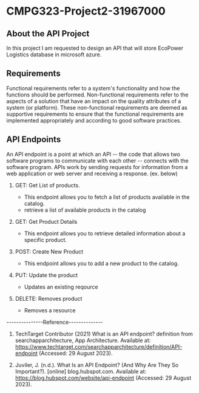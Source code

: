 # CMPG323-Project2-31967000

## About the API Project
In this project I am requested to design an API that will store EcoPower Logistics database in microsoft azure. 

## Requirements
Functional requirements refer to a system's functionality and how the functions should be performed. Non-functional requirements refer to the aspects of a solution that have an impact on the quality attributes of a system (or platform). These non-functional requirements are deemed as supportive requirements to ensure that the functional requirements are implemented appropriately and according to good software practices.

## API Endpoints
An API endpoint is a point at which an API -- the code that allows two software programs to communicate with each other -- connects with the software program. APIs work by sending requests for information from a web application or web server and receiving a response. (ex. below)

1. GET: Get List of products.
    - This endpoint allows you to fetch a list of products available in the catalog.
    - retrieve a list of available products in the catalog

2. GET: Get Product Details
    - This endpoint allows you to retrieve detailed information about a specific product.

3. POST: Create New Product
    - This endpoint allows you to add a new product to the catalog.

4. PUT: Update the product
    - Updates an existing reqource

5. DELETE: Removes product
    - Removes a resource

---------------Reference--------------
1. TechTarget Contributor (2021) What is an API endpoint? definition from searchapparchitecture, App Architecture. Available at: https://www.techtarget.com/searchapparchitecture/definition/API-endpoint (Accessed: 29 August 2023). 

2. Juviler, J. (n.d.). What Is an API Endpoint? (And Why Are They So Important?). [online] blog.hubspot.com. Available at: https://blog.hubspot.com/website/api-endpoint (Accessed: 29 August 2023).

‌
